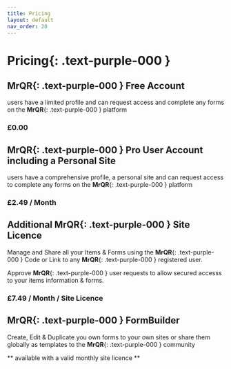 ```yaml
---
title: Pricing
layout: default
nav_order: 20
---
```


# **Pricing**{: .text-purple-000 }

## **MrQR**{: .text-purple-000 } Free Account
users have a limited profile and can request access and complete any forms on the **MrQR**{: .text-purple-000 } platform

### £0.00

## **MrQR**{: .text-purple-000 } Pro User Account including a Personal Site
users have a comprehensive profile, a personal site and can request access to complete any forms on the **MrQR**{: .text-purple-000 } platform

### £2.49 / Month

## Additional **MrQR**{: .text-purple-000 } Site Licence
Manage and Share all your Items & Forms using the **MrQR**{: .text-purple-000 } Code or Link to any **MrQR**{: .text-purple-000 } registered user.

Approve **MrQR**{: .text-purple-000 } user requests to allow secured accesss to your items information & forms.

### £7.49 / Month / Site Licence

## **MrQR**{: .text-purple-000 } FormBuilder
Create, Edit & Duplicate you own forms to your own sites or share them globally as templates to the **MrQR**{: .text-purple-000 }  community

** available with a valid monthly site licence **


